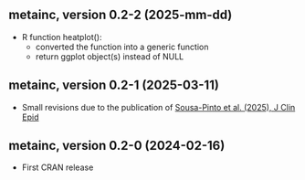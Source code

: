 ## metainc, version 0.2-2 (2025-mm-dd)

- R function heatplot():
  - converted the function into a generic function
  - return ggplot object(s) instead of NULL


## metainc, version 0.2-1 (2025-03-11)

- Small revisions due to the publication of
  [Sousa-Pinto et al. (2025), J Clin Epid](https://doi.org/10.1016/j.jclinepi.2025.111725)


## metainc, version 0.2-0 (2024-02-16)

- First CRAN release

